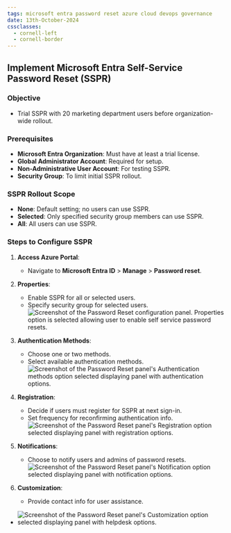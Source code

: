 ```yaml
---
tags: microsoft entra password reset azure cloud devops governance
date: 13th-October-2024
cssclasses:
  - cornell-left
  - cornell-border
---
```


## Implement Microsoft Entra Self-Service Password Reset (SSPR)

### Objective

- Trial SSPR with 20 marketing department users before organization-wide rollout.

### Prerequisites

- **Microsoft Entra Organization**: Must have at least a trial license.
- **Global Administrator Account**: Required for setup.
- **Non-Administrative User Account**: For testing SSPR.
- **Security Group**: To limit initial SSPR rollout.

### SSPR Rollout Scope

- **None**: Default setting; no users can use SSPR.
- **Selected**: Only specified security group members can use SSPR.
- **All**: All users can use SSPR.

### Steps to Configure SSPR

1. **Access Azure Portal**:
    
    - Navigate to **Microsoft Entra ID** > **Manage** > **Password reset**.
2. **Properties**:
    
    - Enable SSPR for all or selected users.
    - Specify security group for selected users.
\
![Screenshot of the Password Reset configuration panel. Properties option is selected allowing user to enable self service password resets.](https://learn.microsoft.com/en-us/training/modules/allow-users-reset-their-password/media/3-enable-sspr.png)
1. **Authentication Methods**:
    
    - Choose one or two methods.
    - Select available authentication methods.
![Screenshot of the Password Reset panel's Authentication methods option selected displaying panel with authentication options.](https://learn.microsoft.com/en-us/training/modules/allow-users-reset-their-password/media/3-auth-methods.png)
1. **Registration**:
    
    - Decide if users must register for SSPR at next sign-in.
    - Set frequency for reconfirming authentication info.
![Screenshot of the Password Reset panel's Registration option selected displaying panel with registration options.](https://learn.microsoft.com/en-us/training/modules/allow-users-reset-their-password/media/3-registration-options.png)
1. **Notifications**:
    
    - Choose to notify users and admins of password resets.
![Screenshot of the Password Reset panel's Notification option selected displaying panel with notification options.](https://learn.microsoft.com/en-us/training/modules/allow-users-reset-their-password/media/3-notification-settings.png)
1. **Customization**:
    
    - Provide contact info for user assistance.
- ![Screenshot of the Password Reset panel's Customization option selected displaying panel with helpdesk options.](https://learn.microsoft.com/en-us/training/modules/allow-users-reset-their-password/media/3-customization-settings.png)